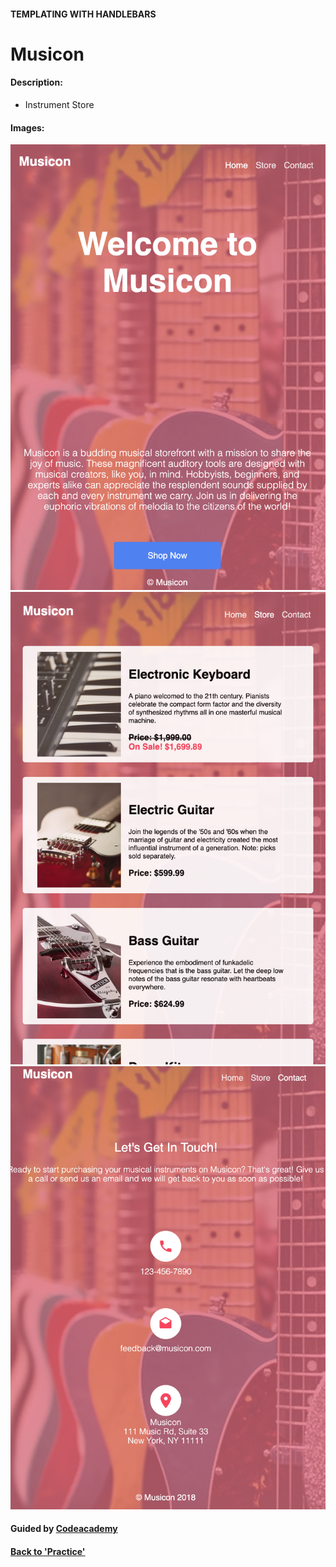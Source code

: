 #### TEMPLATING WITH HANDLEBARS

# Musicon

#### Description:
- Instrument Store

#### Images:
![Musicon](img/Musicon1.png)
![Musicon](img/Musicon2.png)
![Musicon](img/Musicon3.png)

#### Guided by [Codeacademy](http://ssqt.co/mQfdNdy)
#### [Back to 'Practice'](https://github.com/soohyeok/Practice)

